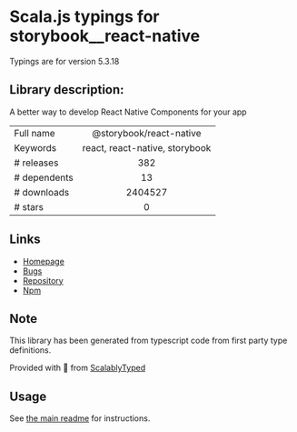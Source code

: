 
# Scala.js typings for storybook__react-native

Typings are for version 5.3.18

## Library description:
A better way to develop React Native Components for your app

|                    |                 |
| ------------------ | :-------------: |
| Full name          | @storybook/react-native |
| Keywords           | react, react-native, storybook |
| # releases         | 382 |
| # dependents       | 13 |
| # downloads        | 2404527 |
| # stars            | 0 |

## Links
- [Homepage](https://github.com/storybookjs/storybook/tree/master/app/react-native)
- [Bugs](https://github.com/storybookjs/storybook/issues)
- [Repository](https://github.com/storybookjs/storybook)
- [Npm](https://www.npmjs.com/package/%40storybook%2Freact-native)
    


## Note
This library has been generated from typescript code from first party type definitions.

Provided with :purple_heart: from [ScalablyTyped](https://github.com/oyvindberg/ScalablyTyped)

## Usage
See [the main readme](../../readme.md) for instructions.


